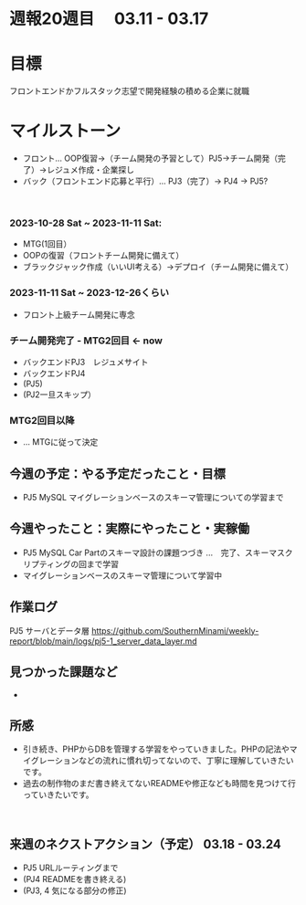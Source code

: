 # 週報20週目　 03.11 - 03.17

# 目標
フロントエンドかフルスタック志望で開発経験の積める企業に就職

# マイルストーン
- フロント... OOP復習→（チーム開発の予習として）PJ5→チーム開発（完了）→レジュメ作成・企業探し
- バック（フロントエンド応募と平行）... PJ3（完了）→ PJ4 → PJ5?

<br />

### 2023-10-28 Sat ~ 2023-11-11 Sat:
- MTG(1回目）
- OOPの復習（フロントチーム開発に備えて）
- ブラックジャック作成（いいUI考える）→デプロイ（チーム開発に備えて）


### 2023-11-11 Sat ~ 2023-12-26くらい
- フロント上級チーム開発に専念

### チーム開発完了 - MTG2回目 <- now
- バックエンドPJ3　レジュメサイト
- バックエンドPJ4
- (PJ5)
- (PJ2一旦スキップ）

### MTG2回目以降 
- ... MTGに従って決定

## 今週の予定：やる予定だったこと・目標
- PJ5 MySQL マイグレーションベースのスキーマ管理についての学習まで


## 今週やったこと：実際にやったこと・実稼働
- PJ5 MySQL Car Partのスキーマ設計の課題つづき ...　完了、スキーマスクリプティングの回まで学習
- マイグレーションベースのスキーマ管理について学習中
  
## 作業ログ

PJ5 サーバとデータ層
https://github.com/SouthernMinami/weekly-report/blob/main/logs/pj5-1_server_data_layer.md
<br/>


## 見つかった課題など
- 

## 所感
- 引き続き、PHPからDBを管理する学習をやっていきました。PHPの記法やマイグレーションなどの流れに慣れ切ってないので、丁寧に理解していきたいです。
- 過去の制作物のまだ書き終えてないREADMEや修正なども時間を見つけて行っていきたいです。
<br/>

## 来週のネクストアクション（予定） 03.18 - 03.24
- PJ5 URLルーティングまで
- (PJ4 READMEを書き終える)
- (PJ3, 4 気になる部分の修正)
<br />
